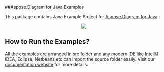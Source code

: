 ##Aspose.Diagram for Java Examples

This package contains Java Example Project for [Aspose.Diagram for Java](https://www.aspose.com/products/diagram/java).

<p align="center">
  <a title="Download complete Aspose.Diagram for Java source code" href="https://github.com/asposediagram/Aspose_Diagram_Java/archive/master.zip">
	<img src="https://raw.github.com/AsposeExamples/java-examples-dashboard/master/images/downloadZip-Button-Large.png" />
  </a>
</p>

## How to Run the Examples?

All the examples are arranged in src folder and any modern IDE like IntelliJ IDEA, Eclipse, Netbeans etc can import the source folder easily. Visit our [documentation website](https://docs.aspose.com/display/diagramjava/How+to+Run+Aspose.Diagram+for+Java+Examples) for more details.
